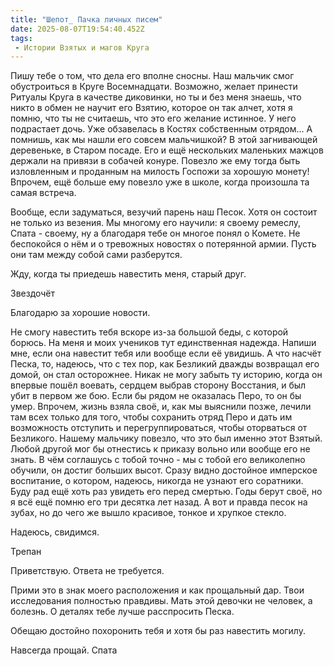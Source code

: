 ```yaml
---
title: "Шепот_ Пачка личных писем"
date: 2025-08-07T19:54:40.452Z
tags:
 - Истории Взятых и магов Круга
---
```


Пишу тебе о том, что дела его вполне сносны. Наш мальчик смог
обустроиться в Круге Восемнадцати. Возможно, желает принести Ритуалы
Круга в качестве диковинки, но ты и без меня знаешь, что никто в обмен
не научит его Взятию, которое он так алчет, хотя я помню, что ты не
считаешь, что это его желание истинное. У него подрастает дочь. Уже
обзавелась в Костях собственным отрядом… А помнишь, как мы нашли его
совсем мальчишкой? В этой загнивающей деревеньке, в Старом посаде. Его и
ещё нескольких маленьких мажцов держали на привязи в собачей конуре.
Повезло же ему тогда быть изловленным и проданным на милость Госпожи за
хорошую монету! Впрочем, ещё больше ему повезло уже в школе, когда
произошла та самая встреча.

Вообще, если задуматься, везучий парень наш Песок. Хотя он состоит не
только из везения. Мы многому его научили: я своему ремеслу, Спата -
своему, ну а благодаря тебе он многое понял о Комете. Не беспокойся о
нём и о тревожных новостях о потерянной армии. Пусть они там между собой
сами разберутся.

Жду, когда ты приедешь навестить меня, старый друг.

Звездочёт

Благодарю за хорошие новости.

Не смогу навестить тебя вскоре из-за большой беды, с которой борюсь. На
меня и моих учеников тут единственная надежда. Напиши мне, если она
навестит тебя или вообще если её увидишь. А что насчёт Песка, то,
надеюсь, что с тех пор, как Безликий дважды возвращал его домой, он стал
осторожнее. Никак не могу забыть ту историю, когда он впервые пошёл
воевать, сердцем выбрав сторону Восстания, и был убит в первом же бою.
Если бы рядом не оказалась Перо, то он бы умер. Впрочем, жизнь взяла
своё, и, как мы выяснили позже, лечили там всех только для того, чтобы
сохранить отряд Перо и дать им возможность отступить и
перегруппироваться, чтобы оторваться от Безликого. Нашему мальчику
повезло, что это был именно этот Взятый. Любой другой мог бы отнестись к
приказу вольно или вообще его не знать. В чём соглашусь с тобой точно -
мы с тобой его великолепно обучили, он достиг больших высот. Сразу видно
достойное имперское воспитание, о котором, надеюсь, никогда не узнают
его соратники. Буду рад ещё хоть раз увидеть его перед смертью. Годы
берут своё, но я всё ещё помню его три десятка лет назад. А вот и правда
песок на зубах, но до чего же вышло красивое, тонкое и хрупкое стекло.

Надеюсь, свидимся.

Трепан

Приветствую. Ответа не требуется.

Прими это в знак моего расположения и как прощальный дар. Твои
исследования полностью правдивы. Мать этой девочки не человек, а
болезнь. О деталях тебе лучше расспросить Песка.

Обещаю достойно похоронить тебя и хотя бы раз навестить могилу.

Навсегда прощай. Спата
